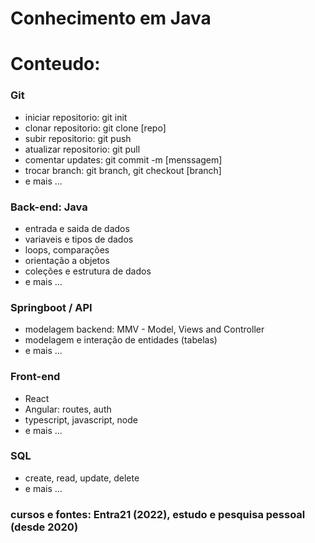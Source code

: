 # Conhecimento em Java

# Conteudo:

### Git
- iniciar repositorio: git init
- clonar repositorio: git clone [repo]
- subir repositorio: git push
- atualizar repositorio: git pull
- comentar updates: git commit -m [menssagem]
- trocar branch: git branch, git checkout [branch]
- e mais ...

### Back-end: Java
- entrada e saida de dados
- variaveis e tipos de dados
- loops, comparações
- orientação a objetos
- coleções e estrutura de dados
- e mais ...

### Springboot / API
- modelagem backend: MMV - Model, Views and Controller
- modelagem e interação de entidades (tabelas)
- e mais ...

### Front-end
- React
- Angular: routes, auth
- typescript, javascript, node
- e mais ...

### SQL
- create, read, update, delete
- e mais ...

### cursos e fontes: Entra21 (2022), estudo e pesquisa pessoal (desde 2020)
